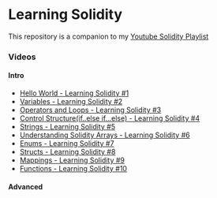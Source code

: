 # Learning Solidity

This repository is a companion to my [Youtube Solidity Playlist](https://www.youtube.com/playlist?list=PLG3Tf5BKdISldRfBNePb19IRZOCeCcB91)

### Videos

#### Intro

- [Hello World - Learning Solidity #1](https://youtu.be/zsu8H1SjamU)
- [Variables - Learning Solidity #2](https://youtu.be/--eeg2L45VU)
- [Operators and Loops - Learning Solidity #3](https://youtu.be/TF3eaJn_ohI)
- [Control Structure(if..else if...else) - Learning Solidity #4](https://youtu.be/aCXmMilXvI8)
- [Strings - Learning Solidity #5](https://youtu.be/51L1IoyNdCM)
- [Understanding Solidity Arrays - Learning Solidity #6](https://youtu.be/2dWe_6LYfGs)
- [Enums - Learning Solidity #7](https://youtu.be/SzQFjIqMGhI)
- [Structs - Learning Solidity #8](https://youtu.be/anb1bzcRlg0)
- [Mappings - Learning Solidity #9](https://youtu.be/eZkAobjLr4A)
- [Functions - Learning Solidity #10]()

#### Advanced
